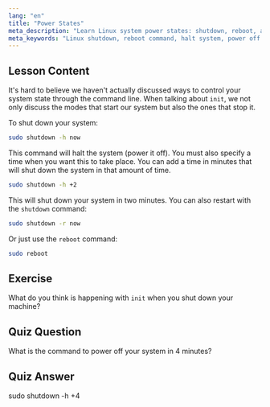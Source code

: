 ```yaml
---
lang: "en"
title: "Power States"
meta_description: "Learn Linux system power states: shutdown, reboot, and halt commands. Understand how to safely power off or restart your Linux system. Get started with essential commands!"
meta_keywords: "Linux shutdown, reboot command, halt system, power off Linux, Linux commands, beginner Linux, Linux tutorial, system states"
---
```


## Lesson Content

It's hard to believe we haven't actually discussed ways to control your system state through the command line. When talking about `init`, we not only discuss the modes that start our system but also the ones that stop it.

To shut down your system:

```bash
sudo shutdown -h now
```

This command will halt the system (power it off). You must also specify a time when you want this to take place. You can add a time in minutes that will shut down the system in that amount of time.

```bash
sudo shutdown -h +2
```

This will shut down your system in two minutes. You can also restart with the `shutdown` command:

```bash
sudo shutdown -r now
```

Or just use the `reboot` command:

```bash
sudo reboot
```

## Exercise

What do you think is happening with `init` when you shut down your machine?

## Quiz Question

What is the command to power off your system in 4 minutes?

## Quiz Answer

sudo shutdown -h +4
